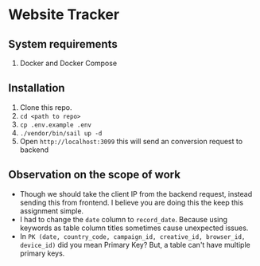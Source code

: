 # Website Tracker

## System requirements
1. Docker and Docker Compose

## Installation
1. Clone this repo.
2. `cd <path to repo>`
3. `cp .env.example .env`
4. `./vendor/bin/sail up -d`
5. Open `http://localhost:3099` this will send an conversion request to backend


## Observation on the scope of work
- Though we should take the client IP from the backend request, instead sending this from frontend. I believe you are doing this the keep this assignment simple.
- I had to change the `date` column to `record_date`. Because using keywords as table column titles sometimes cause unexpected issues.
- In `PK (date, country_code, campaign_id, creative_id, browser_id, device_id)` did you mean Primary Key? But, a table can't have multiple primary keys.
